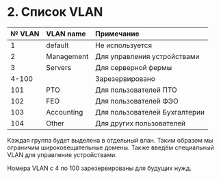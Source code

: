 # 2. Список VLAN

| № VLAN | VLAN name | Примечание |
| :--- | :--- | :--- |
| 1 | default | Не используется |
| 2 | Management | Для управления устройствами |
| 3 | Servers | Для серверной фермы |
| 4-100 |  | Зарезервировано |
| 101 | PTO | Для пользователей ПТО |
| 102 | FEO | Для пользователей ФЭО |
| 103 | Accounting | Для пользователей Бухгалтерии |
| 104 | Other | Для других пользователей |

Каждая группа будет выделена в отдельный влан. Таким образом мы ограничим широковещательные домены. Также введём специальный VLAN для управления устройствами.

Номера VLAN c 4 по 100 зарезервированы для будущих нужд.


